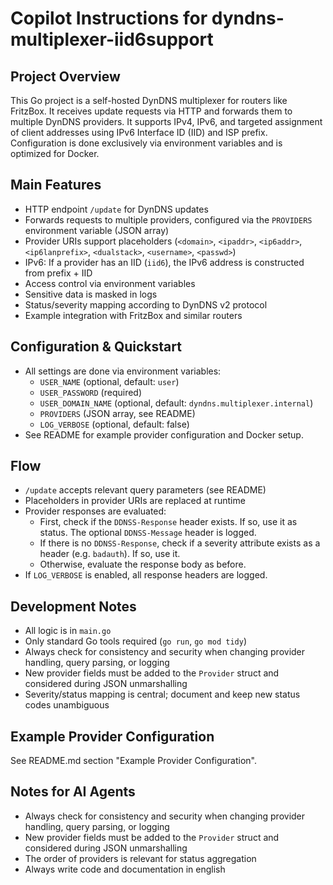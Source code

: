 # Copilot Instructions for dyndns-multiplexer-iid6support

## Project Overview
This Go project is a self-hosted DynDNS multiplexer for routers like FritzBox. It receives update requests via HTTP and forwards them to multiple DynDNS providers. It supports IPv4, IPv6, and targeted assignment of client addresses using IPv6 Interface ID (IID) and ISP prefix. Configuration is done exclusively via environment variables and is optimized for Docker.

## Main Features
- HTTP endpoint `/update` for DynDNS updates
- Forwards requests to multiple providers, configured via the `PROVIDERS` environment variable (JSON array)
- Provider URIs support placeholders (`<domain>`, `<ipaddr>`, `<ip6addr>`, `<ip6lanprefix>`, `<dualstack>`, `<username>`, `<passwd>`)
- IPv6: If a provider has an IID (`iid6`), the IPv6 address is constructed from prefix + IID
- Access control via environment variables
- Sensitive data is masked in logs
- Status/severity mapping according to DynDNS v2 protocol
- Example integration with FritzBox and similar routers

## Configuration & Quickstart
- All settings are done via environment variables:
  - `USER_NAME` (optional, default: `user`)
  - `USER_PASSWORD` (required)
  - `USER_DOMAIN_NAME` (optional, default: `dyndns.multiplexer.internal`)
  - `PROVIDERS` (JSON array, see README)
  - `LOG_VERBOSE` (optional, default: false)
- See README for example provider configuration and Docker setup.

## Flow
- `/update` accepts relevant query parameters (see README)
- Placeholders in provider URIs are replaced at runtime
- Provider responses are evaluated:
  - First, check if the `DDNSS-Response` header exists. If so, use it as status. The optional `DDNSS-Message` header is logged.
  - If there is no `DDNSS-Response`, check if a severity attribute exists as a header (e.g. `badauth`). If so, use it.
  - Otherwise, evaluate the response body as before.
- If `LOG_VERBOSE` is enabled, all response headers are logged.

## Development Notes
- All logic is in `main.go`
- Only standard Go tools required (`go run`, `go mod tidy`)
- Always check for consistency and security when changing provider handling, query parsing, or logging
- New provider fields must be added to the `Provider` struct and considered during JSON unmarshalling
- Severity/status mapping is central; document and keep new status codes unambiguous

## Example Provider Configuration
See README.md section "Example Provider Configuration".

## Notes for AI Agents
- Always check for consistency and security when changing provider handling, query parsing, or logging
- New provider fields must be added to the `Provider` struct and considered during JSON unmarshalling
- The order of providers is relevant for status aggregation
- Always write code and documentation in english
